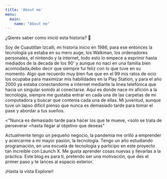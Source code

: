 ```yaml
---
title: 'About me'
menu:
  main:
    name: "About me"
---
```


¿Qieres saber como inició esta historia? 🤩

Soy de Cuautitlan Izcalli, mi historia inicio en 1986, para ese entonces la tecnología ya estaba en su mero auge, los Walkman, los ordenadores personales, el nintendo y la internet, todo esto lo empece a exprimir hasta mediados de la decada de los 90' y aunque no nací en una familia bien acomodada,debo decir que siempre fui feliz con lo que tuve en su momento. Algo que recuerdo muy bien fue que en el 99 mis ratos de ocio los ocupaba para maximizar mis habilidades en la Play Station, y para el año 2000 ya estaba conectandome a internet mediante la linea telefónica que hacia un singular sonido al conectarse. Aquí es donde nace mi afición a la tecnologia, siempre me gustaba entrar en cada una de las carpetas de mi computadora y buscar que contenia cada una de ellas. Mi juventud, aunque tuve un lapso dificil pienso que nunca es demasiado tarde para tomar el pase y abordar a tus sueños.

<"Nunca es demasiado tarde para hacer los que te mueve, 
<solo se trata de perseverar
<hasta llegar al objetivo que deseas"

Actualmente tengo un pequeño negocio, la pandemia me orilló a emprender y acercarme a mi mayor pasión, la tecnología.
Tengo un año estudiando programación, en una escuela de tecnología y participo en este proyecto tan increible con Launch X.
Me gusta aprender cosas nuevas y llevarlas a la práctica.
Este blog es para tí, pretendo ser una motivación, que des el primer paso y te lances al espacio exterior.

¡Hasta la vista Explorer!


